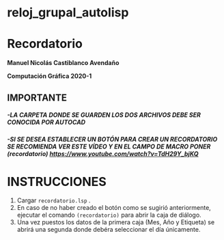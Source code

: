 # reloj_grupal_autolisp
# Recordatorio

**Manuel Nicolás Castiblanco Avendaño**

**Computación Gráfica 2020-1**

## **IMPORTANTE**
##### -LA CARPETA DONDE SE GUARDEN LOS DOS ARCHIVOS DEBE SER CONOCIDA POR AUTOCAD
##### -SI SE DESEA ESTABLECER UN BOTÓN PARA CREAR UN RECORDATORIO SE RECOMIENDA VER ESTE VÍDEO Y EN EL CAMPO DE MACRO PONER (recordatorio) https://www.youtube.com/watch?v=TdH29Y_bjKQ

# **INSTRUCCIONES**
1. Cargar `recordatorio.lsp` .
2. En caso de no haber creado el botón como se sugirió anteriormente, ejecutar el comando `(recordatorio)` para abrir la caja de diálogo. 
3. Una vez puestos los datos de la primera caja (Mes, Año y Etiqueta) se abrirá una segunda donde debéra seleccionar el día únicamente.
